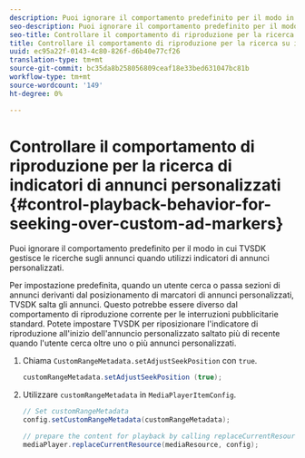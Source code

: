 ```yaml
---
description: Puoi ignorare il comportamento predefinito per il modo in cui TVSDK gestisce le ricerche sugli annunci quando utilizzi indicatori di annunci personalizzati.
seo-description: Puoi ignorare il comportamento predefinito per il modo in cui TVSDK gestisce le ricerche sugli annunci quando utilizzi indicatori di annunci personalizzati.
seo-title: Controllare il comportamento di riproduzione per la ricerca su indicatori di annunci personalizzati
title: Controllare il comportamento di riproduzione per la ricerca su indicatori di annunci personalizzati
uuid: ec95a22f-0143-4c80-826f-d6b40e77cf26
translation-type: tm+mt
source-git-commit: bc35da8b258056809ceaf18e33bed631047bc81b
workflow-type: tm+mt
source-wordcount: '149'
ht-degree: 0%

---
```



# Controllare il comportamento di riproduzione per la ricerca di indicatori di annunci personalizzati {#control-playback-behavior-for-seeking-over-custom-ad-markers}

Puoi ignorare il comportamento predefinito per il modo in cui TVSDK gestisce le ricerche sugli annunci quando utilizzi indicatori di annunci personalizzati.

Per impostazione predefinita, quando un utente cerca o passa sezioni di annunci derivanti dal posizionamento di marcatori di annunci personalizzati, TVSDK salta gli annunci. Questo potrebbe essere diverso dal comportamento di riproduzione corrente per le interruzioni pubblicitarie standard. Potete impostare TVSDK per riposizionare l&#39;indicatore di riproduzione all&#39;inizio dell&#39;annuncio personalizzato saltato più di recente quando l&#39;utente cerca oltre uno o più annunci personalizzati.

1. Chiama `CustomRangeMetadata.setAdjustSeekPosition` con `true`.

   ```java
   customRangeMetadata.setAdjustSeekPosition (true);
   ```

1. Utilizzare `customRangeMetadata` in `MediaPlayerItemConfig`.

   ```java
   // Set customRangeMetadata 
   config.setCustomRangeMetadata(customRangeMetadata); 
   
   // prepare the content for playback by calling replaceCurrentResource 
   mediaPlayer.replaceCurrentResource(mediaResource, config); 
   ```
